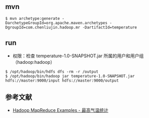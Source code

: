 ## mvn
```
$ mvn archetype:generate -DarchetypeGroupId=org.apache.maven.archetypes -DgroupId=com.chenliujin.hadoop.mr -DartifactId=temperature
```

## run
* 权限：检查 temperature-1.0-SNAPSHOT.jar 所属的用户和用户组（hadoop:hadoop）
```
$ /opt/hadoop/bin/hdfs dfs -rm -r /output
$ /opt/hadoop/bin/hadoop jar temperature-1.0-SNAPSHOT.jar hdfs://master:9000/input hdfs://master:9000/output
```

## 参考文献
* [Hadoop MapReduce Examples - 最高气温统计](http://my.oschina.net/yanjianhai/blog/261728?fromerr=nwDNQmfz)
